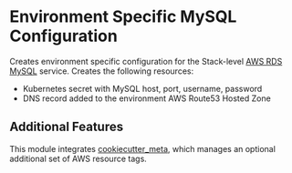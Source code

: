 # Environment Specific MySQL Configuration

Creates environment specific configuration for the Stack-level [AWS RDS MySQL](https://aws.amazon.com/rds/) service. Creates the following resources:

- Kubernetes secret with MySQL host, port, username, password
- DNS record added to the environment AWS Route53 Hosted Zone

## Additional Features

This module integrates [cookiecutter_meta](../../../common/cookiecutter_meta/README.md), which manages an optional additional set of AWS resource tags.
